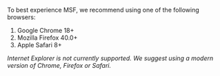 To best experience MSF, we recommend using one of the following browsers:

 1. Google Chrome 18+
 2. Mozilla Firefox 40.0+
 3. Apple Safari 8+

*Internet Explorer is not currently supported. We suggest using a modern version of Chrome, Firefox or Safari.*
